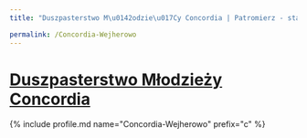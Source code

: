 ```yaml
---
title: "Duszpasterstwo M\u0142odzie\u017Cy Concordia | Patromierz - statystyki Patronite.pl"

permalink: /Concordia-Wejherowo
---
```


# [Duszpasterstwo Młodzieży Concordia](https://patronite.pl/Concordia-Wejherowo)

{% include profile.md name="Concordia-Wejherowo" prefix="c" %}
